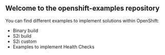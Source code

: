 ## Welcome to the openshift-examples repository

You can find different examples to implement solutions within OpenShift:

- Binary build
- S2i build 
- S2i custom
- Examples to implement Health Checks



